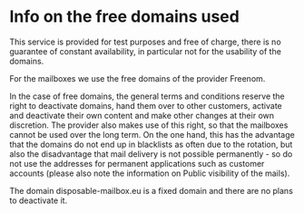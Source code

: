 # Info on the free domains used

 This service is provided for test purposes and free of charge, there is no guarantee of constant availability, in particular not for the usability of the domains.

 For the mailboxes we use the free domains of the provider Freenom.

 In the case of free domains, the general terms and conditions reserve the right to deactivate domains, hand them over to other customers, activate and deactivate their own content and make other changes at their own discretion.
 The provider also makes use of this right, so that the mailboxes cannot be used over the long term.
 On the one hand, this has the advantage that the domains do not end up in blacklists as often due to the rotation, but also the disadvantage that mail delivery is not possible permanently - so do not use the addresses for permanent applications such as customer accounts (please also note the information on  Public visibility of the mails).




 The domain disposable-mailbox.eu is a fixed domain and there are no plans to deactivate it.
